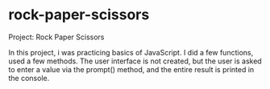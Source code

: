 # rock-paper-scissors
Project: Rock Paper Scissors

In this project, i was practicing basics of JavaScript. I did a few functions, used a few methods.
The user interface is not created, but the user is asked to enter a value via the prompt() method, and the entire result is printed in the console.